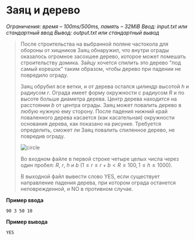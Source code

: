 # Заяц и дерево

*Ограничения: время – 100ms/500ms, память – 32MiB Ввод: input.txt или стандартный ввод Вывод: output.txt или стандартный вывод*

> После строительства на выбранной поляне частокола для обороны от хищников Заяц обнаружил, что внутри ограды оказалось огромное засохшее дерево, которое может помешать строительству домика. Зайцу хочется спилить это дерево "под самый корешок" таким образом, чтобы дерево при падении не повредило ограду.
>
> Заяц обрубил все ветки, и от дерева остался цилиндр высотой $h$ и радиусом $r$. Ограда имеет форму окружности с радиусом $R$ и по высоте больше диаметра дерева. Центр дерева находится на расстоянии $b$ от центра ограды. Заяц может повалить дерево в любую нужную ему сторону. После падения нижний край поваленного дерева касается (как касательная) окружности основания дерева, как показано на рисунке. Требуется определить, сможет ли Заяц повалить спиленное дерево, не повредив ограду.
>
> ![circle](https://ipc.susu.ru/10507.gif)
>
> Во входном файле в первой строке четыре целых числа через один пробел: $R$, $r$, $h$ и $b$ $(1 ≤ r ≤ r+b < R ≤ 100, 1 ≤ h ≤ 1000)$.
>
> В выходной файл вывести слово YES, если существует направление падения дерева, при котором ограда останется неповрежденной, и NO в противном случае.

**Пример ввода**
```
90 3 50 10
```
**Пример вывода**
```
YES
```
